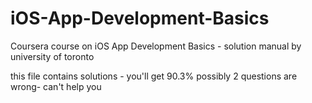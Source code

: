 # iOS-App-Development-Basics
Coursera course on iOS App Development Basics - solution manual
by university of toronto

this file contains solutions - you'll get 90.3% possibly
2 questions are wrong- can't help you
